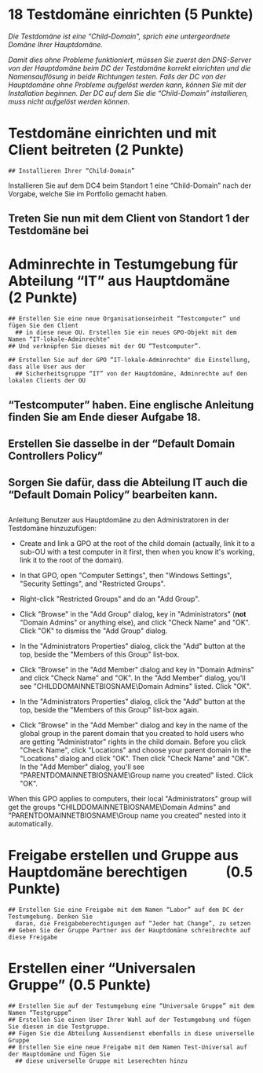 ﻿# 18 Testdomäne einrichten (5 Punkte)

*Die Testdomäne ist eine “Child-Domain", sprich eine untergeordnete Domäne Ihrer Hauptdomäne.*

*Damit dies ohne Probleme funktioniert, müssen Sie zuerst den DNS-Server von der Hauptdomäne beim DC der Testdomäne korrekt einrichten und die Namensauflösung in beide Richtungen testen. Falls der DC von der Hauptdomäne ohne Probleme aufgelöst werden kann, können Sie mit der Installation beginnen. Der DC auf dem Sie die “Child-Domain” installieren, muss nicht aufgelöst werden können.*

 # Testdomäne einrichten und mit Client beitreten (2 Punkte)
    ## Installieren Ihrer “Child-Domain”
Installieren Sie auf dem DC4 beim Standort 1 eine “Child-Domain” nach der Vorgabe, welche Sie im Portfolio gemacht haben.
 ## Treten Sie nun mit dem Client von Standort 1 der Testdomäne bei


 Adminrechte in Testumgebung für Abteilung “IT” aus Hauptdomäne	
   `	`(2 Punkte)
   ===============================================================
    ## Erstellen Sie eine neue Organisationseinheit “Testcomputer” und fügen Sie den Client 
      ## in diese neue OU. Erstellen Sie ein neues GPO-Objekt mit dem Namen “IT-lokale-Adminrechte"
    ## Und verknüpfen Sie dieses mit der OU “Testcomputer”.

    ## Erstellen Sie auf der GPO “IT-lokale-Adminrechte" die Einstellung, dass alle User aus der
      ## Sicherheitsgruppe “IT” von der Hauptdomäne, Adminrechte auf den lokalen Clients der OU 
## “Testcomputer” haben. Eine englische Anleitung finden Sie am Ende dieser Aufgabe 18.

 ## Erstellen Sie dasselbe in der “Default Domain Controllers Policy”

 ## Sorgen Sie dafür, dass die Abteilung IT auch die “Default Domain Policy” bearbeiten kann.

##
Anleitung Benutzer aus Hauptdomäne zu den Administratoren in der Testdomäne hinzuzufügen:

- Create and link a GPO at the root of the child domain (actually, link it to a sub-OU with a test computer in it first, then when you know it's working, link it to the root of the domain).

- In that GPO, open "Computer Settings", then "Windows Settings", "Security Settings", and "Restricted Groups".

- Right-click "Restricted Groups" and do an "Add Group".

- Click "Browse" in the "Add Group" dialog, key in "Administrators" (**not** "Domain Admins" or anything else), and click "Check Name" and "OK". Click "OK" to dismiss the "Add Group" dialog.

- In the "Administrators Properties" dialog, click the "Add" button at the top, beside the "Members of this Group" list-box.

- Click "Browse" in the "Add Member" dialog and key in "Domain Admins" and click "Check Name" and "OK". In the "Add Member" dialog, you'll see "CHILDDOMAINNETBIOSNAME\Domain Admins" listed. Click "OK".

- In the "Administrators Properties" dialog, click the "Add" button at the top, beside the "Members of this Group" list-box again.

- Click "Browse" in the "Add Member" dialog and key in the name of the global group in the parent domain that you created to hold users who are getting "Administrator" rights in the child domain. Before you click "Check Name", click "Locations" and choose your parent domain in the "Locations" dialog and click "OK". Then click "Check Name" and "OK". In the "Add Member" dialog, you'll see "PARENTDOMAINNETBIOSNAME\Group name you created" listed. Click "OK".

When this GPO applies to computers, their local "Administrators" group will get the groups "CHILDDOMAINNETBIOSNAME\Domain Admins" and "PARENTDOMAINNETBIOSNAME\Group name you created" nested into it automatically.


 Freigabe erstellen und Gruppe aus Hauptdomäne berechtigen 
   `	 `(0.5 Punkte)
   ==========================================================
    ## Erstellen Sie eine Freigabe mit dem Namen “Labor” auf dem DC der Testumgebung. Denken Sie
      daran, die Freigabeberechtigungen auf “Jeder hat Change”, zu setzen
    ## Geben Sie der Gruppe Partner aus der Hauptdomäne schreibrechte auf diese Freigabe

 # Erstellen einer “Universalen Gruppe” (0.5 Punkte)
    ## Erstellen Sie auf der Testumgebung eine “Universale Gruppe” mit dem Namen “Testgruppe”
    ## Erstellen Sie einen User Ihrer Wahl auf der Testumgebung und fügen Sie diesen in die Testgruppe.
    ## Fügen Sie die Abteilung Aussendienst ebenfalls in diese universelle Gruppe
    ## Erstellen Sie eine neue Freigabe mit dem Namen Test-Universal auf der Hauptdomäne und fügen Sie
      ## diese universelle Gruppe mit Leserechten hinzu

